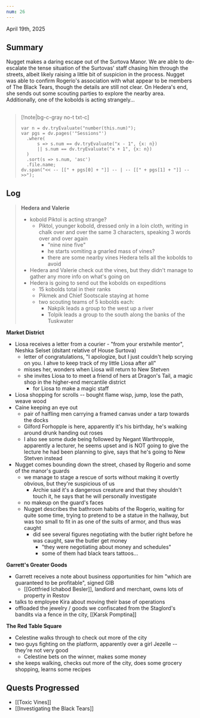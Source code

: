 ```yaml
---
num: 26
---
```

April 19th, 2025

## Summary
Nugget makes a daring escape out of the Surtova Manor. We are able to de-escalate the tense situation of the Surtovas' staff chasing him through the streets, albeit likely raising a little bit of suspicion in the process. Nugget was able to confirm Rogerio's association with what appear to be 
members of The Black Tears, though the details are still not clear. On Hedera's end, she sends out some scouting parties to explore the nearby area. Additionally, one of the kobolds is acting strangely...

##
>[!note|bg-c-gray no-t txt-c]
>```dataviewjs
>var n = dv.tryEvaluate("number(this.num)");
>var pgs = dv.pages('"Sessions"')
>	.where(
>		s => s.num == dv.tryEvaluate("x - 1", {x: n})
>		|| s.num == dv.tryEvaluate("x + 1", {x: n})
>	)
>	.sort(s => s.num, 'asc')
>	.file.name;
>dv.span("<< -- [[" + pgs[0] + "]] -- | -- [[" + pgs[1] + "]] -- >>");
>```

## Log
> **Hedera and Valerie**
> - kobold Piktol is acting strange?
> 	- Piktol, younger kobold, dressed only in a loin cloth, writing in chalk over and over the same 3 characters, speaking 3 words over and over again
> 		- "nine nine five"
> 		- he starts vomiting a gnarled mass of vines?
> 		- there are some nearby vines Hedera tells all the kobolds to avoid
> - Hedera and Valerie check out the vines, but they didn't manage to gather any more info on what's going on
> - Hedera is going to send out the kobolds on expeditions
> 	- 15 kobolds total in their ranks
> 	- Pikmek and Chief Sootscale staying at home
> 	- two scouting teams of 5 kobolds each:
> 		- Nakpik leads a group to the west up a river
> 		- Tolpik leads a group to the south along the banks of the Tuskwater

**Market District**
- Liosa receives a letter from a courier - "from your erstwhile mentor", Neshka Selset (dsitant relative of House Surtova)
	- letter of congratulations, "I apologize, but I just couldn't help scrying on you. I ahve to keep track of my little Liosa after all"
	- misses her, wonders when Liosa will return to New Stetven
	- she invites Liosa to to meet a friend of hers at Dragon's Tail, a magic shop in the higher-end mercantile district
		- for Liosa to make a magic staff
- Liosa shopping for scrolls -- bought flame wisp, jump, lose the path, weave wood
- Caine keeping an eye out
	- pair of halfling men carrying a framed canvas under a tarp towards the docks
	- Gilford Forhopple is here, apparently it's his birthday, he's walking around drunk handing out roses
	- I also see some dude being followed by Negant Warthropple, apparently a lecturer, he seems upset and is NOT going to give the lecture he had been planning to give, says that he's going to New Stetven instead
- Nugget comes bounding down the street, chased by Rogerio and some of the manor's guards
	- we manage to stage a rescue of sorts without making it overtly obvious, but they're suspicious of us
		- Archie said it's a dangerous creature and that they shouldn't touch it, he says that he will personally investigate
	- no makeup on the guard's faces
	- Nugget describes the bathroom habits of the Rogerio, waiting for quite some time, trying to pretend to be a statue in the hallway, but was too small to fit in as one of the suits of armor, and thus was caught
		- did see several figures negotiating with the butler right before he was caught, saw the butler get money
			- "they were negotiating about money and schedules"
			- some of them had black tears tattoos...

**Garrett's Greater Goods**
- Garrett receives a note about business opportunities for him "which are guaranteed to be profitable", signed GIB
	- [[Gottfried Ichabod Besler]], landlord and merchant, owns lots of property in Restov
- talks to employee Kira about moving their base of operations
- offloaded the jewelry / goods we confiscated from the Staglord's bandits via a fence in the city, [[Karsk Pomptina]]

**The Red Table Square**
- Celestine walks through to check out more of the city
- two guys fighting on the platform, apparently over a girl Jezelle -- they're not very good
	- Celestine bets on the winner, makes some money
- she keeps walking, checks out more of the city, does some grocery shopping, learns some recipes

## Quests Progressed
- [[Toxic Vines]]
- [[Investigating the Black Tears]]
